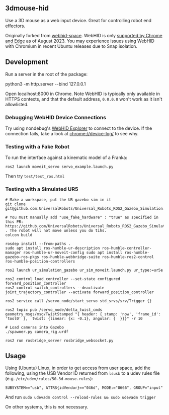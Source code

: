 ## 3dmouse-hid

Use a 3D mouse as a web input device. Great for controlling robot end effectors.

Originally forked from [webhid-space](https://github.com/larsgk/webhid-space). WebHID is only [supported by Chrome and Edge](https://caniuse.com/?search=webhid) as of August 2023. You may experience issues using WebHID with Chromium in recent Ubuntu releases due to Snap isolation.

## Development

Run a server in the root of the package:

   python3 -m http.server --bind 127.0.0.1


Open localhost:8000 in Chrome. Note WebHID is typically only available in HTTPS contexts, and that the default address, `0.0.0.0` won't work as it isn't allowlisted.

### Debugging WebHID Device Connections

Try using nondebug's [WebHID Explorer](https://nondebug.github.io/webhid-explorer/) to connect to the device. If the connection fails, take a look at [chrome://device-log/](chrome://device-log/) to see why.

### Testing with a Fake Robot

To run the interface against a kinematic model of a Franka:

    ros2 launch moveit_servo servo_example.launch.py

Then try `test/test_ros.html`

### Testing with a Simulated UR5

    # Make a workspace, put the UR gazebo sim in it
    git clone git@github.com:UniversalRobots/Universal_Robots_ROS2_Gazebo_Simulation.git

    # You must manually add "use_fake_hardware" : "true" as specified in this PR: https://github.com/UniversalRobots/Universal_Robots_ROS2_Gazebo_Simulation/pull/22 . The robot will not move unless you do tihs.
    colcon build

    rosdep install --from-paths .
    sudo apt install ros-humble-ur-description ros-humble-controller-manager ros-humble-ur-moveit-config sudo apt install ros-humble-gazebo-ros-pkgs ros-humble-webbridge-suite ros-humble-ros2-control ros-humble-position-controllers

    ros2 launch ur_simulation_gazebo ur_sim_moveit.launch.py ur_type:=ur5e

    ros2 control load_controller --set-state configured forward_position_controller
    ros2 control switch_controllers --deactivate joint_trajectory_controller --activate forward_position_controller

    ros2 service call /servo_node/start_servo std_srvs/srv/Trigger {}

    ros2 topic pub /servo_node/delta_twist_cmds geometry_msgs/msg/TwistStamped "{ header: { stamp: 'now', 'frame_id': 'tool0' },  twist: {linear: {x: -0.1}, angular: {  }}}" -r 10

    # Load cameras into Gazebo
    ./spawner.py camera_rig.urdf

    ros2 run rosbridge_server rosbridge_websocket.py


## Usage


Using (Ubuntu) Linux, in order to get access from user space, add the following, using the USB Vendor ID returned from `lsusb` to a udev rules file (e.g. `/etc/udev/rules/50-3d-mouse.rules`):

```
SUBSYSTEM=="usb", ATTRS{idVendor}=="046d", MODE:="0666", GROUP="input"
```

And run `sudo udevadm control --reload-rules && sudo udevadm trigger`

On other systems, this is not necessary.
